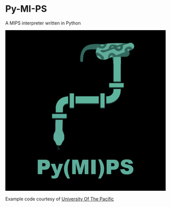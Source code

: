 # Py-MI-PS

A MIPS interpreter written in Python

![alt text](<https://github.com/AshtonUPS/Py-MI-PS/blob/master/Assets/Py(MI)Ps%20Graphic.png>)

Example code courtesy of [University Of The Pacific]

[university of the pacific]: (https://ecs-network.serv.pacific.edu/ecpe-170/tutorials/mips-example-programs)
[ref]: (http://www-ee.eng.hawaii.edu/~sasaki/EE361/Fall99/ChrisChan/Report.html#3.0)
